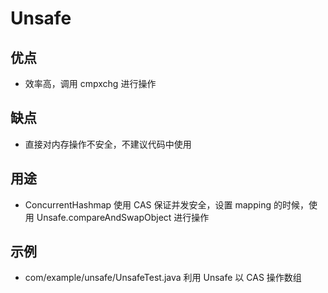 # Unsafe

## 优点

- 效率高，调用 cmpxchg 进行操作

## 缺点

- 直接对内存操作不安全，不建议代码中使用

## 用途

- ConcurrentHashmap 使用 CAS 保证并发安全，设置 mapping 的时候，使用 Unsafe.compareAndSwapObject 进行操作

## 示例

- com/example/unsafe/UnsafeTest.java 利用 Unsafe 以 CAS 操作数组
